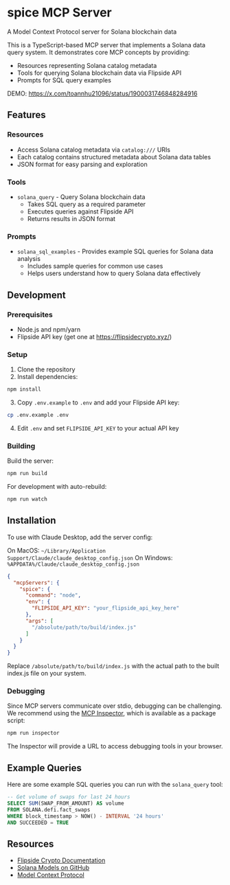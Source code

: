 # spice MCP Server

A Model Context Protocol server for Solana blockchain data

This is a TypeScript-based MCP server that implements a Solana data query system. It demonstrates core MCP concepts by providing:

- Resources representing Solana catalog metadata
- Tools for querying Solana blockchain data via Flipside API
- Prompts for SQL query examples

DEMO: https://x.com/toannhu21096/status/1900031746848284916

## Features

### Resources
- Access Solana catalog metadata via `catalog:///` URIs
- Each catalog contains structured metadata about Solana data tables
- JSON format for easy parsing and exploration

### Tools
- `solana_query` - Query Solana blockchain data
  - Takes SQL query as a required parameter
  - Executes queries against Flipside API
  - Returns results in JSON format

### Prompts
- `solana_sql_examples` - Provides example SQL queries for Solana data analysis
  - Includes sample queries for common use cases
  - Helps users understand how to query Solana data effectively

## Development

### Prerequisites
- Node.js and npm/yarn
- Flipside API key (get one at https://flipsidecrypto.xyz/)

### Setup
1. Clone the repository
2. Install dependencies:
```bash
npm install
```
3. Copy `.env.example` to `.env` and add your Flipside API key:
```bash
cp .env.example .env
```
4. Edit `.env` and set `FLIPSIDE_API_KEY` to your actual API key

### Building
Build the server:
```bash
npm run build
```

For development with auto-rebuild:
```bash
npm run watch
```

## Installation

To use with Claude Desktop, add the server config:

On MacOS: `~/Library/Application Support/Claude/claude_desktop_config.json`
On Windows: `%APPDATA%/Claude/claude_desktop_config.json`

```json
{
  "mcpServers": {
    "spice": {
      "command": "node",
      "env": {
        "FLIPSIDE_API_KEY": "your_flipside_api_key_here"
      },
      "args": [
        "/absolute/path/to/build/index.js"
      ]
    }
  }
}
```

Replace `/absolute/path/to/build/index.js` with the actual path to the built index.js file on your system.

### Debugging

Since MCP servers communicate over stdio, debugging can be challenging. We recommend using the [MCP Inspector](https://github.com/modelcontextprotocol/inspector), which is available as a package script:

```bash
npm run inspector
```

The Inspector will provide a URL to access debugging tools in your browser.

## Example Queries

Here are some example SQL queries you can run with the `solana_query` tool:

```sql
-- Get volume of swaps for last 24 hours
SELECT SUM(SWAP_FROM_AMOUNT) AS volume 
FROM SOLANA.defi.fact_swaps 
WHERE block_timestamp > NOW() - INTERVAL '24 hours' 
AND SUCCEEDED = TRUE
```

## Resources

- [Flipside Crypto Documentation](https://docs.flipsidecrypto.com/)
- [Solana Models on GitHub](https://github.com/FlipsideCrypto/solana-models)
- [Model Context Protocol](https://modelcontextprotocol.ai/)

